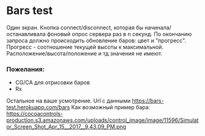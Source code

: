 # Bars test
Один экран. Кнопка connect/disconnect, которая бы начинала/останавливала фоновый опрос сервера раз в n секунд.
По окончанию запроса должно происходить обновление баров: цвет и "прогресс". Прогресс - соотношение текущей высоты к максимальной. Расположение/высота/положение и тд значения не имеют.

### Пожелания:
* CG/CA для отрисовки баров
* Rx

Остальное на ваше усмотрение.
Url с данными https://bars-test.herokuapp.com/bars
Как возможный пример бара:
https://cocoacontrols-production.s3.amazonaws.com/uploads/control_image/image/11596/Simulator_Screen_Shot_Apr_15__2017__9.43.09_PM.png